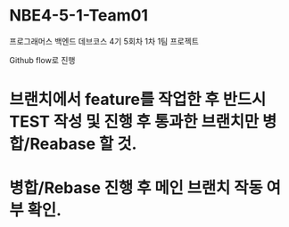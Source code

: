# NBE4-5-1-Team01
프로그래머스 백엔드 데브코스 4기 5회차 1차 1팀 프로젝트

Github flow로 진행
# 브랜치에서 feature를 작업한 후 반드시 TEST 작성 및 진행 후 통과한 브랜치만 병합/Reabase 할 것.
# 병합/Rebase 진행 후 메인 브랜치 작동 여부 확인.
